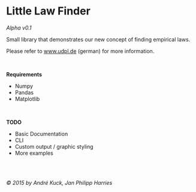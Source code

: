 # Little Law Finder #

*Alpha v0.1*

Small library that demonstrates our new concept of finding empirical laws.

Please refer to www.udpl.de (german) for more information.

<br>

**Requirements**

- Numpy
- Pandas
- Matplotlib

<br>

**TODO**

- Basic Documentation
- CLI
- Custom output / graphic styling
- More examples

<br><br>

*&copy; 2015 by André Kuck, Jan Philipp Harries*
